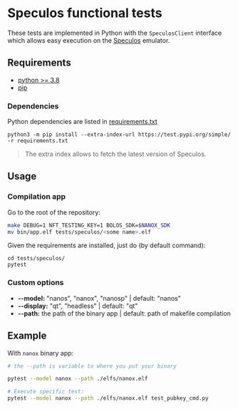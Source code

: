# Speculos functional tests

These tests are implemented in Python with the `SpeculosClient` interface which allows easy execution on the [Speculos](https://github.com/LedgerHQ/speculos) emulator.

## Requirements

- [python >= 3.8](https://www.python.org/downloads/)
- [pip](https://pip.pypa.io/en/stable/installation/)

### Dependencies
Python dependencies are listed in [requirements.txt](requirements.txt)

```shell
python3 -m pip install --extra-index-url https://test.pypi.org/simple/ -r requirements.txt
```
> The extra index allows to fetch the latest version of Speculos.

## Usage

### Compilation app

Go to the root of the repository:
```sh
make DEBUG=1 NFT_TESTING_KEY=1 BOLOS_SDK=$NANOX_SDK
mv bin/app.elf tests/speculos/<some name>.elf
```

Given the requirements are installed, just do (by default command):

```
cd tests/speculos/
pytest
```

### Custom options
- **--model:**  "nanos", "nanox", "nanosp" | default: "nanos"
- **--display:** "qt", "headless"          | default: "qt"
- **--path:** the path of the binary app   | default: path of makefile compilation

## Example

With `nanox` binary app:
```sh
# the --path is variable to where you put your binary

pytest --model nanox --path ./elfs/nanox.elf

# Execute specific test:
pytest --model nanox --path ./elfs/nanox.elf test_pubkey_cmd.py
```